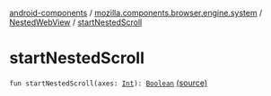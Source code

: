 [android-components](../../index.md) / [mozilla.components.browser.engine.system](../index.md) / [NestedWebView](index.md) / [startNestedScroll](./start-nested-scroll.md)

# startNestedScroll

`fun startNestedScroll(axes: `[`Int`](https://kotlinlang.org/api/latest/jvm/stdlib/kotlin/-int/index.html)`): `[`Boolean`](https://kotlinlang.org/api/latest/jvm/stdlib/kotlin/-boolean/index.html) [(source)](https://github.com/mozilla-mobile/android-components/blob/master/components/browser/engine-system/src/main/java/mozilla/components/browser/engine/system/NestedWebView.kt#L126)